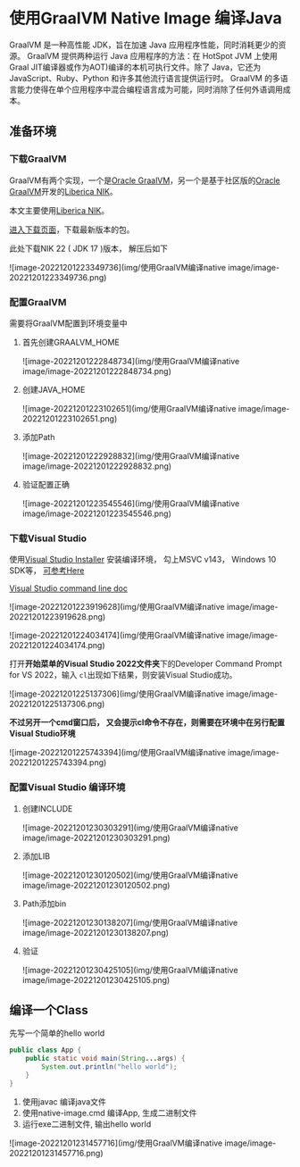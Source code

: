# 使用GraalVM Native Image 编译Java



GraalVM 是一种高性能 JDK，旨在加速 Java 应用程序性能，同时消耗更少的资源。 GraalVM 提供两种运行 Java 应用程序的方法：在 HotSpot JVM 上使用 Graal JIT编译器或作为AOT)编译的本机可执行文件。除了 Java，它还为 JavaScript、Ruby、Python 和许多其他流行语言提供运行时。 GraalVM 的多语言能力使得在单个应用程序中混合编程语言成为可能，同时消除了任何外语调用成本。



## 准备环境

### 下载GraalVM

GraalVM有两个实现，一个是[Oracle GraalVM](https://www.graalvm.org/)，另一个是基于社区版的[Oracle GraalVM](https://www.graalvm.org/)开发的[Liberica NIK](https://bell-sw.com/liberica-native-image-kit/)。

本文主要使用[Liberica NIK](https://bell-sw.com/liberica-native-image-kit/)。

[进入下载页面](https://bell-sw.com/pages/downloads/native-image-kit/#/nik-22-17)，下载最新版本的包。

此处下载NIK 22 ( JDK 17 )版本， 解压后如下

![image-20221201223349736](img/使用GraalVM编译native image/image-20221201223349736.png)

### 配置GraalVM

需要将GraalVM配置到环境变量中

1. 首先创建GRAALVM_HOME

   ![image-20221201222848734](img/使用GraalVM编译native image/image-20221201222848734.png)

2. 创建JAVA_HOME

   ![image-20221201223102651](img/使用GraalVM编译native image/image-20221201223102651.png)

3. 添加Path

   ![image-20221201222928832](img/使用GraalVM编译native image/image-20221201222928832.png)

4. 验证配置正确

   ![image-20221201223545546](img/使用GraalVM编译native image/image-20221201223545546.png)



### 下载Visual Studio 

使用[Visual Studio Installer](https://visualstudio.microsoft.com/zh-hans/vs/) 安装编译环境， 勾上MSVC v143， Windows 10 SDK等， [可参考Here](https://medium.com/graalvm/using-graalvm-and-native-image-on-windows-10-9954dc071311)

[Visual Studio command line doc](https://learn.microsoft.com/en-us/cpp/build/building-on-the-command-line?view=msvc-170&viewFallbackFrom=vs-2019#developer_command_prompt_shortcuts)

![image-20221201223919628](img/使用GraalVM编译native image/image-20221201223919628.png)

![image-20221201224034174](img/使用GraalVM编译native image/image-20221201224034174.png)

打开**开始菜单的Visual Studio 2022文件夹**下的Developer Command Prompt for VS 2022，输入 `cl`出现如下结果，则安装Visual Studio成功。

![image-20221201225137306](img/使用GraalVM编译native image/image-20221201225137306.png)



**不过另开一个cmd窗口后， 又会提示cl命令不存在，则需要在环境中在另行配置Visual Studio环境**

![image-20221201225743394](img/使用GraalVM编译native image/image-20221201225743394.png)



### 配置Visual Studio 编译环境

1. 创建INCLUDE

   ![image-20221201230303291](img/使用GraalVM编译native image/image-20221201230303291.png)

2. 添加LIB

   ![image-20221201230120502](img/使用GraalVM编译native image/image-20221201230120502.png)

3. Path添加bin

   ![image-20221201230138207](img/使用GraalVM编译native image/image-20221201230138207.png)

4. 验证

   ![image-20221201230425105](img/使用GraalVM编译native image/image-20221201230425105.png)



## 编译一个Class

先写一个简单的hello world

```java
public class App {
    public static void main(String...args) {
        System.out.println("hello world");
    }
}
```

1. 使用javac 编译java文件
2. 使用native-image.cmd 编译App, 生成二进制文件
3. 运行exe二进制文件, 输出hello world

![image-20221201231457716](img/使用GraalVM编译native image/image-20221201231457716.png)



